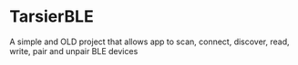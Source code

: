 # TarsierBLE
A simple and OLD project that allows app to scan, connect, discover, read, write, pair and unpair BLE devices
